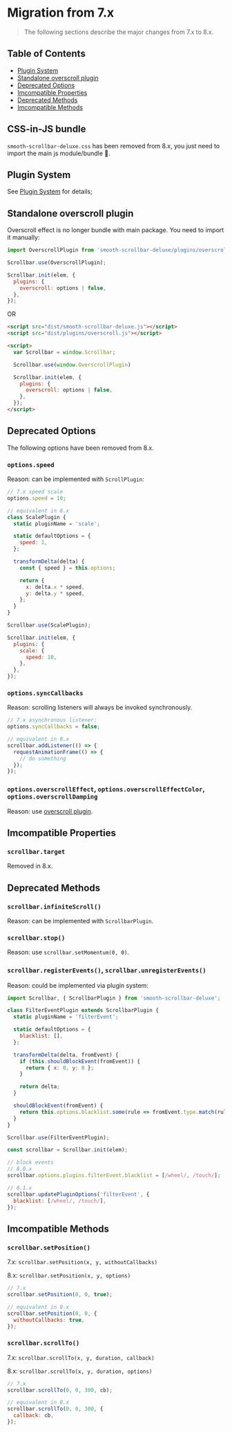 # Migration from 7.x

> The following sections describe the major changes from 7.x to 8.x.

## Table of Contents

* [Plugin System](#plugin-system)
* [Standalone overscroll plugin](#standalone-overscroll-plugin)
* [Deprecated Options](#deprecated-options)
* [Imcompatible Properties](#imcompatible-properties)
* [Deprecated Methods](#deprecated-methods)
* [Imcompatible Methods](#imcompatible-methods)

## CSS-in-JS bundle

`smooth-scrollbar-deluxe.css` has been removed from 8.x, you just need to import the main js module/bundle 🙌.

## Plugin System

See [Plugin System](plugin.md) for details;

## Standalone overscroll plugin

Overscroll effect is no longer bundle with main package. You need to import it manually:

```js
import OverscrollPlugin from 'smooth-scrollbar-deluxe/plugins/overscroll';

Scrollbar.use(OverscrollPlugin);

Scrollbar.init(elem, {
  plugins: {
    overscroll: options | false,
  },
});
```

OR

```html
<script src="dist/smooth-scrollbar-deluxe.js"></script>
<script src="dist/plugins/overscroll.js"></script>

<script>
  var Scrollbar = window.Scrollbar;

  Scrollbar.use(window.OverscrollPlugin)

  Scrollbar.init(elem, {
    plugins: {
      overscroll: options | false,
    },
  });
</script>
```

## Deprecated Options

The following options have been removed from 8.x.

### `options.speed`

Reason: can be implemented with `ScrollPlugin`:

```js
// 7.x speed scale
options.speed = 10;

// equivalent in 8.x
class ScalePlugin {
  static pluginName = 'scale';

  static defaultOptions = {
    speed: 1,
  };

  transformDelta(delta) {
    const { speed } = this.options;

    return {
      x: delta.x * speed,
      y: delta.y * speed,
    };
  }
}

Scrollbar.use(ScalePlugin);

Scrollbar.init(elem, {
  plugins: {
    scale: {
      speed: 10,
    },
  },
});
```

### `options.syncCallbacks`

Reason: scrolling listeners will always be invoked synchronously.

```js
// 7.x asynchronous listener:
options.syncCallbacks = false;

// equivalent in 8.x
scrollbar.addListener(() => {
  requestAnimationFrame(() => {
    // do something
  });
});
```

### `options.overscrollEffect`, `options.overscrollEffectColor`, `options.overscrollDamping`

Reason: use [overscroll plugin](overscroll.md).

## Imcompatible Properties

### `scrollbar.target`

Removed in 8.x.

## Deprecated Methods

### `scrollbar.infiniteScroll()`

Reason: can be implemented with `ScrollbarPlugin`.

### `scrollbar.stop()`

Reason: use `scrollbar.setMomentum(0, 0)`.

### `scrollbar.registerEvents()`, `scrollbar.unregisterEvents()`

Reason: could be implemented via plugin system:

```js
import Scrollbar, { ScrollbarPlugin } from 'smooth-scrollbar-deluxe';

class FilterEventPlugin extends ScrollbarPlugin {
  static pluginName = 'filterEvent';

  static defaultOptions = {
    blacklist: [],
  };

  transformDelta(delta, fromEvent) {
    if (this.shouldBlockEvent(fromEvent)) {
      return { x: 0, y: 0 };
    }

    return delta;
  }

  shouldBlockEvent(fromEvent) {
    return this.options.blacklist.some(rule => fromEvent.type.match(rule));
  }
}

Scrollbar.use(FilterEventPlugin);

const scrollbar = Scrollbar.init(elem);

// block events
// 8.0.x
scrollbar.options.plugins.filterEvent.blacklist = [/wheel/, /touch/];

// 8.1.x
scrollbar.updatePluginOptions('filterEvent', {
  blacklist: [/wheel/, /touch/],
});
```

## Imcompatible Methods

### `scrollbar.setPosition()`

7.x: `scrollbar.setPosition(x, y, withoutCallbacks)`

8.x: `scrollbar.setPosition(x, y, options)`

```js
// 7.x
scrollbar.setPosition(0, 0, true);

// equivalent in 8.x
scrollbar.setPosition(0, 0, {
  withoutCallbacks: true,
});
```

### `scrollbar.scrollTo()`

7.x: `scrollbar.scrollTo(x, y, duration, callback)`

8.x: `scrollbar.scrollTo(x, y, duration, options)`

```js
// 7.x
scrollbar.scrollTo(0, 0, 300, cb);

// equivalent in 8.x
scrollbar.scrollTo(0, 0, 300, {
  callback: cb,
});
```
